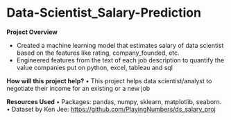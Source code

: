 # Data-Scientist_Salary-Prediction

**Project Overview**
-  Created a machine learning model that estimates salary of data scientist based on the features like rating, company_founded, etc.
-  Engineered features from the text of each job description to quantify the value companies put on python, excel, tableau and sql

**How will this project help?**
• This project helps data scientist/analyst to negotiate their income for an existing or a new job

**Resources Used**
• Packages: pandas, numpy, sklearn, matplotlib, seaborn.
• Dataset by Ken Jee: https://github.com/PlayingNumbers/ds_salary_proj
